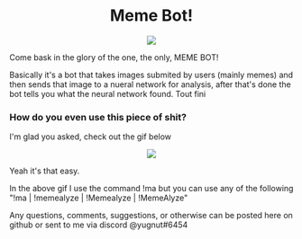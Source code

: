 <h1 align="center">Meme Bot!</h1>

<p align="center">
  <img src="https://i.imgur.com/qrG43c6.gif">
</p>

<p>Come bask in the glory of the one, the only, MEME BOT!</p>

<p>Basically it's a bot that takes images submited by users (mainly memes) and then sends that image to a nueral network for analysis, after that's done the bot tells you what the neural network found. Tout fini</p>

<h3>How do you even use this piece of shit?</h3>
<p>I'm glad you asked, check out the gif below</p>
<p align="center">
  <img src="https://i.imgur.com/q74y0fA.gif">
</p>
<p>Yeah it's that easy.</p>
<p>In the above gif I use the command !ma but you can use any of the following "!ma | !memealyze | !Memealyze | !MemeAlyze"</p>
<p>Any questions, comments, suggestions, or otherwise can be posted here on github or sent to me via discord @yugnut#6454</p>
